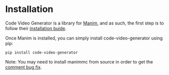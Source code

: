 # Installation

Code Video Generator is a library for [Manim](https://github.com/manimcommunity/manim), and as such, the first
 step is to follow their [installation buide](https://docs.manim.community/en/latest/installation.html).
 
Once Manim is installed, you can simply install code-video-generator using pip:

```
pip install code-video-generator
```

Note: You may need to install manimmc from source in order to get the [comment bug fix](https://github.com/ManimCommunity/manim/issues/638). 